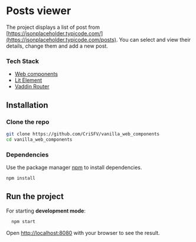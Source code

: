# Posts viewer

The project displays a list of post from [https://jsonplaceholder.typicode.com/](https://jsonplaceholder.typicode.com/posts). You can select and view their details, change them and add a new post.

### Tech Stack

- [Web components](https://developer.mozilla.org/es/docs/Web/API/Web_components)
- [Lit Element](https://lit.dev/)
- [Vaddin Router](https://vaadin.com/router)

## Installation

### Clone the repo

```bash
git clone https://github.com/CriSFV/vanilla_web_components
cd vanilla_web_components
```

### Dependencies

Use the package manager [npm](https://docs.npmjs.com/downloading-and-installing-node-js-and-npm) to install dependencies.

```bash
npm install
```

## Run the project

For starting **development mode**:

```bash
  npm start
```

Open [http://localhost:8080](http://localhost:8080) with your browser to see the result.
